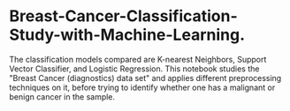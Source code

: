 # Breast-Cancer-Classification-Study-with-Machine-Learning.
 The classification models compared are K-nearest Neighbors, Support Vector Classifier, and Logistic Regression. This notebook studies the "Breast Cancer (diagnostics) data set" and applies different preprocessing techniques on it, before trying to identify whether one has a malignant or benign cancer in the sample.
